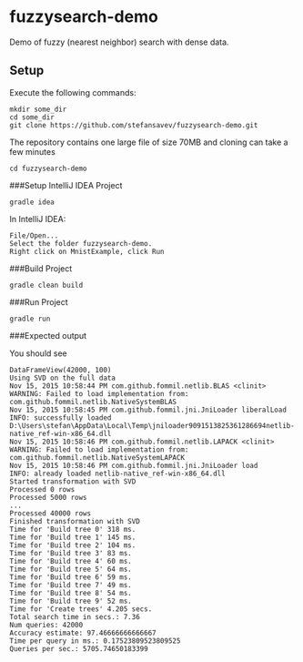 # fuzzysearch-demo
Demo of fuzzy (nearest neighbor) search with dense data.

## Setup

Execute the following commands:

```
mkdir some_dir
cd some_dir
git clone https://github.com/stefansavev/fuzzysearch-demo.git
```

The repository contains one large file of size 70MB and
cloning can take a few minutes

```
cd fuzzysearch-demo
```

###Setup IntelliJ IDEA Project

```
gradle idea
```

In IntelliJ IDEA:
```
File/Open...
Select the folder fuzzysearch-demo.
Right click on MnistExample, click Run
```

###Build Project

```
gradle clean build
```

###Run Project

```
gradle run
```

###Expected output

You should see

```
DataFrameView(42000, 100)
Using SVD on the full data
Nov 15, 2015 10:58:44 PM com.github.fommil.netlib.BLAS <clinit>
WARNING: Failed to load implementation from: com.github.fommil.netlib.NativeSystemBLAS
Nov 15, 2015 10:58:45 PM com.github.fommil.jni.JniLoader liberalLoad
INFO: successfully loaded D:\Users\stefan\AppData\Local\Temp\jniloader9091513825361286694netlib-native_ref-win-x86_64.dll
Nov 15, 2015 10:58:46 PM com.github.fommil.netlib.LAPACK <clinit>
WARNING: Failed to load implementation from: com.github.fommil.netlib.NativeSystemLAPACK
Nov 15, 2015 10:58:46 PM com.github.fommil.jni.JniLoader load
INFO: already loaded netlib-native_ref-win-x86_64.dll
Started transformation with SVD
Processed 0 rows
Processed 5000 rows
...
Processed 40000 rows
Finished transformation with SVD
Time for 'Build tree 0' 318 ms.
Time for 'Build tree 1' 145 ms.
Time for 'Build tree 2' 104 ms.
Time for 'Build tree 3' 83 ms.
Time for 'Build tree 4' 60 ms.
Time for 'Build tree 5' 64 ms.
Time for 'Build tree 6' 59 ms.
Time for 'Build tree 7' 49 ms.
Time for 'Build tree 8' 54 ms.
Time for 'Build tree 9' 52 ms.
Time for 'Create trees' 4.205 secs.
Total search time in secs.: 7.36
Num queries: 42000
Accuracy estimate: 97.46666666666667
Time per query in ms.: 0.17523809523809525
Queries per sec.: 5705.74650183399
```